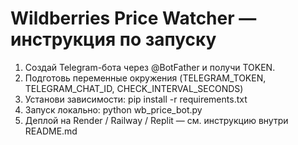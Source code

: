 # Wildberries Price Watcher — инструкция по запуску
1) Создай Telegram-бота через @BotFather и получи TOKEN.
2) Подготовь переменные окружения (TELEGRAM_TOKEN, TELEGRAM_CHAT_ID, CHECK_INTERVAL_SECONDS)
3) Установи зависимости:
pip install -r requirements.txt
4) Запуск локально:
python wb_price_bot.py
5) Деплой на Render / Railway / Replit — см. инструкцию внутри README.md
